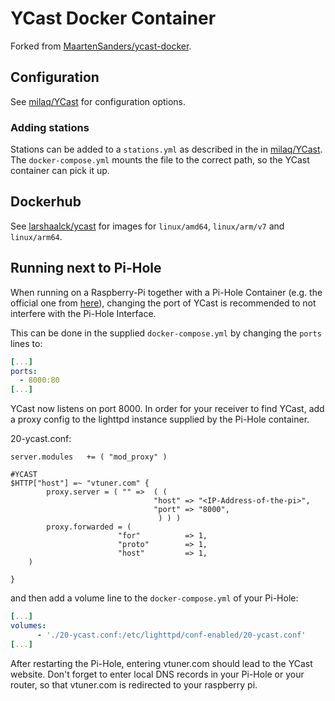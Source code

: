 # YCast Docker Container

Forked from [MaartenSanders/ycast-docker](https://github.com/MaartenSanders/ycast-docker).

## Configuration
See [milaq/YCast](https://github.com/milaq/YCast) for configuration options.

### Adding stations
Stations can be added to a `stations.yml` as described in the in [milaq/YCast](https://github.com/milaq/YCast).
The `docker-compose.yml` mounts the file to the correct path, so the YCast container can pick it up.


## Dockerhub
See [larshaalck/ycast](https://hub.docker.com/r/larshaalck/ycast) for images for `linux/amd64`, `linux/arm/v7` and `linux/arm64`.


## Running next to Pi-Hole

When running on a Raspberry-Pi together with a Pi-Hole Container (e.g. the official one from [here](https://github.com/pi-hole/docker-pi-hole)),
changing the port of YCast is recommended to not interfere with the Pi-Hole Interface.

This can be done in the supplied `docker-compose.yml` by changing the `ports` lines to:

```yml
[...]
ports:
  - 8000:80
[...]
```
YCast now listens on port 8000. In order for your receiver to find YCast, add a proxy config to the lighttpd instance supplied by the Pi-Hole container.

20-ycast.conf:
```
server.modules   += ( "mod_proxy" )

#YCAST
$HTTP["host"] =~ "vtuner.com" {
        proxy.server = ( "" =>  ( (
                                "host" => "<IP-Address-of-the-pi>",
                                "port" => "8000",
                                 ) ) )
        proxy.forwarded = (
                        "for"          => 1,
                        "proto"        => 1,
                        "host"         => 1,
    )

}
```

and then add a volume line to the `docker-compose.yml` of your Pi-Hole:

```yml
[...]
volumes:
      - './20-ycast.conf:/etc/lighttpd/conf-enabled/20-ycast.conf'
[...]
```

After restarting the Pi-Hole, entering vtuner.com should lead to the YCast website.
Don't forget to enter local DNS records in your Pi-Hole or your router, so that vtuner.com is redirected to your raspberry pi.
